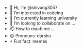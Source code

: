 - 👋 Hi, I’m @shivang3057
- 👀 I’m interested in codeing
- 🌱 I’m currently learning university
- 💞️ I’m looking to collaborate on ...
- 📫 How to reach me ...
- 😄 Pronouns: darshu
- ⚡ Fun fact: memes

<!---
shivang3057/shivang3057 is a ✨ special ✨ repository because its `README.md` (this file) appears on your GitHub profile.
You can click the Preview link to take a look at your changes.
--->
